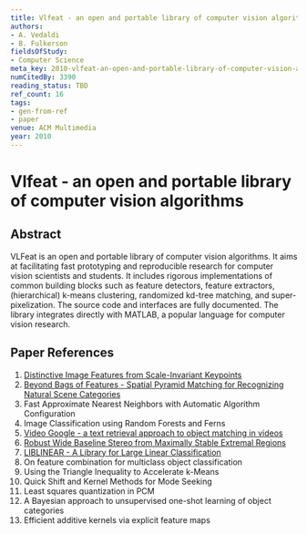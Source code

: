 ```yaml
---
title: Vlfeat - an open and portable library of computer vision algorithms
authors:
- A. Vedaldi
- B. Fulkerson
fieldsOfStudy:
- Computer Science
meta_key: 2010-vlfeat-an-open-and-portable-library-of-computer-vision-algorithms
numCitedBy: 3390
reading_status: TBD
ref_count: 16
tags:
- gen-from-ref
- paper
venue: ACM Multimedia
year: 2010
---
```


# Vlfeat - an open and portable library of computer vision algorithms

## Abstract

VLFeat is an open and portable library of computer vision algorithms. It aims at facilitating fast prototyping and reproducible research for computer vision scientists and students. It includes rigorous implementations of common building blocks such as feature detectors, feature extractors, (hierarchical) k-means clustering, randomized kd-tree matching, and super-pixelization. The source code and interfaces are fully documented. The library integrates directly with MATLAB, a popular language for computer vision research.

## Paper References

1. [Distinctive Image Features from Scale-Invariant Keypoints](2011-distinctive-image-features-from-scale-invariant-keypoints)
2. [Beyond Bags of Features - Spatial Pyramid Matching for Recognizing Natural Scene Categories](2006-beyond-bags-of-features-spatial-pyramid-matching-for-recognizing-natural-scene-categories)
3. Fast Approximate Nearest Neighbors with Automatic Algorithm Configuration
4. Image Classification using Random Forests and Ferns
5. [Video Google - a text retrieval approach to object matching in videos](2003-video-google-a-text-retrieval-approach-to-object-matching-in-videos)
6. [Robust Wide Baseline Stereo from Maximally Stable Extremal Regions](2002-robust-wide-baseline-stereo-from-maximally-stable-extremal-regions)
7. [LIBLINEAR - A Library for Large Linear Classification](2008-liblinear-a-library-for-large-linear-classification)
8. On feature combination for multiclass object classification
9. Using the Triangle Inequality to Accelerate k-Means
10. Quick Shift and Kernel Methods for Mode Seeking
11. Least squares quantization in PCM
12. A Bayesian approach to unsupervised one-shot learning of object categories
13. Efficient additive kernels via explicit feature maps
